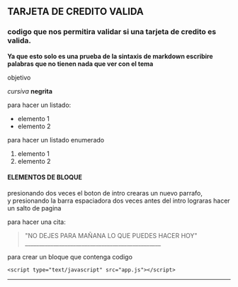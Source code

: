 ## TARJETA DE CREDITO VALIDA

### codigo que nos permitira validar si una tarjeta de credito es valida.

**Ya que esto solo es una prueba de la sintaxis de markdown escribire palabras que no tienen nada que ver con el tema**

objetivo

*cursiva*
**negrita**

para hacer un listado:
- elemento 1
- elemento 2

para hacer un listado enumerado
1. elemento 1
2. elemento 2

#### ELEMENTOS DE BLOQUE

presionando dos veces el boton de intro crearas un nuevo parrafo,  
y presionando la barra espaciadora dos veces antes del intro lograras hacer un salto de pagina

para hacer una cita:  
> "NO DEJES PARA MAÑANA LO QUE PUEDES HACER HOY" ________________________________________________

para crear un bloque que contenga codigo  

~~~ 
<script type="text/javascript" src="app.js"></script> 
~~~


***


